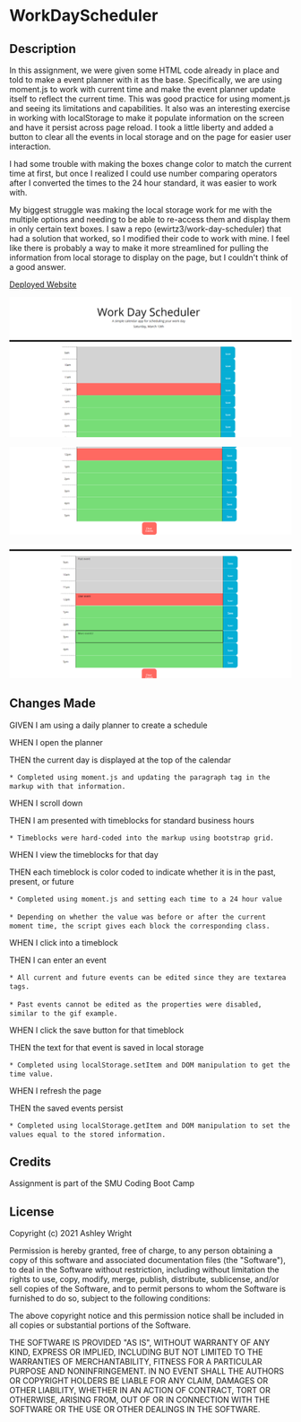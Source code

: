 # WorkDayScheduler

## Description

In this assignment, we were given some HTML code already in place and told to make a event planner with it as the base. Specifically, we are using moment.js to work with current time and make the event planner update itself to reflect the current time. This was good practice for using moment.js and seeing its limitations and capabilities. It also was an interesting exercise in working with localStorage to make it populate information on the screen and have it persist across page reload. I took a little liberty and added a button to clear all the events in local storage and on the page for easier user interaction.

I had some trouble with making the boxes change color to match the current time at first, but once I realized I could use number comparing operators after I converted the times to the 24 hour standard, it was easier to work with.

My biggest struggle was making the local storage work for me with the multiple options and needing to be able to re-access them and display them in only certain text boxes. I saw a repo (ewirtz3/work-day-scheduler) that had a solution that worked, so I modified their code to work with mine. I feel like there is probably a way to make it more streamlined for pulling the information from local storage to display on the page, but I couldn't think of a good answer.

[Deployed Website](https://ashleyaggie.github.io/WorkDayScheduler)

![Top picture of website](assets/images/websiteTop.png)

![Middle picture of website](assets/images/websiteBottom.png)

![Bottom picture of website](assets/images/websiteWithEvents.png)

## Changes Made

GIVEN I am using a daily planner to create a schedule

WHEN I open the planner

THEN the current day is displayed at the top of the calendar

    * Completed using moment.js and updating the paragraph tag in the markup with that information.

WHEN I scroll down

THEN I am presented with timeblocks for standard business hours

    * Timeblocks were hard-coded into the markup using bootstrap grid.

WHEN I view the timeblocks for that day

THEN each timeblock is color coded to indicate whether it is in the past, present, or future

    * Completed using moment.js and setting each time to a 24 hour value

    * Depending on whether the value was before or after the current moment time, the script gives each block the corresponding class.

WHEN I click into a timeblock

THEN I can enter an event

    * All current and future events can be edited since they are textarea tags.

    * Past events cannot be edited as the properties were disabled, similar to the gif example.

WHEN I click the save button for that timeblock

THEN the text for that event is saved in local storage

    * Completed using localStorage.setItem and DOM manipulation to get the time value.

WHEN I refresh the page

THEN the saved events persist

    * Completed using localStorage.getItem and DOM manipulation to set the values equal to the stored information.


## Credits

Assignment is part of the SMU Coding Boot Camp

## License

Copyright (c) 2021 Ashley Wright

Permission is hereby granted, free of charge, to any person obtaining a copy
of this software and associated documentation files (the "Software"), to deal
in the Software without restriction, including without limitation the rights
to use, copy, modify, merge, publish, distribute, sublicense, and/or sell
copies of the Software, and to permit persons to whom the Software is
furnished to do so, subject to the following conditions:

The above copyright notice and this permission notice shall be included in all
copies or substantial portions of the Software.

THE SOFTWARE IS PROVIDED "AS IS", WITHOUT WARRANTY OF ANY KIND, EXPRESS OR
IMPLIED, INCLUDING BUT NOT LIMITED TO THE WARRANTIES OF MERCHANTABILITY,
FITNESS FOR A PARTICULAR PURPOSE AND NONINFRINGEMENT. IN NO EVENT SHALL THE
AUTHORS OR COPYRIGHT HOLDERS BE LIABLE FOR ANY CLAIM, DAMAGES OR OTHER
LIABILITY, WHETHER IN AN ACTION OF CONTRACT, TORT OR OTHERWISE, ARISING FROM,
OUT OF OR IN CONNECTION WITH THE SOFTWARE OR THE USE OR OTHER DEALINGS IN THE
SOFTWARE.